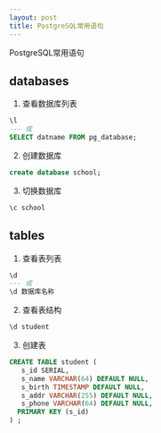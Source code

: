 ```yaml
---
layout: post
title: PostgreSQL常用语句
---
```

PostgreSQL常用语句
<!--more-->

## databases

1. 查看数据库列表
```sql
\l
--- 或
SELECT datname FROM pg_database;
```

2. 创建数据库
```sql
create database school;
```

3. 切换数据库
```sql
\c school
```

## tables
1. 查看表列表
```sql
\d 
--- 或
\d 数据库名称
```

2. 查看表结构
```sql
\d student
```

3. 创建表
```sql
CREATE TABLE student (
   s_id SERIAL,
   s_name VARCHAR(64) DEFAULT NULL,
   s_birth TIMESTAMP DEFAULT NULL,
   s_addr VARCHAR(255) DEFAULT NULL,
   s_phone VARCHAR(64) DEFAULT NULL,
  PRIMARY KEY (s_id)
) ;
```
